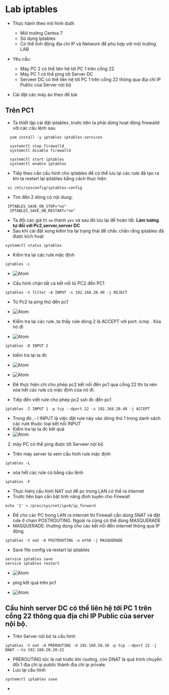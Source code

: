

# Lab iptables # 
- Thực hành theo mô hình dưới: 
  - Môi trường Centos 7 
  - Sử dụng Iptables 
  - Có thể linh động địa chỉ IP và Network để phù hợp với môi trường LAB 

- Yêu cầu:
  - Máy PC 2 có thể liên hệ tới PC 1 trên cổng 22 
  - Máy PC 1 có thể ping tới Server DC 
  - Serveer DC có thể liên hệ tới PC 1 trên cổng 22 thông qua địa chỉ IP Public của Server nội bộ 
  
- Cài đặt các máy ảo theo đề bài 
## Trên PC1 ## 
- Ta thiết lập cài đặt iptables ,trước tiên ta phải dừng hoạt động firewalld với các câu lệnh sau 
``` 
  yum install -y iptables iptables-services

  systemctl stop firewalld
  systemctl disable firewalld

  systemctl start iptables
  systemctl enable iptables
```
- Tiếp theo cần cấu hình cho iptables để có thể lưu lại các rule đã tạo ra khi ta restart lại iptables bằng cách thực hiện 
```
 vi /etc/sysconfig/iptables-config
```
- Tìm đến 2 dòng có nội dung: 
```
 IPTABLES_SAVE_ON_STOP="no"
  IPTABLES_SAVE_ON_RESTART="no"
```
- Ta đổi các giá trị `no` thành `yes` và sau đó lưu lại để hoàn tất. **Làm tương tự đối với Pc2,server,server DC** 
- Sau khi cài đặt xong kiểm tra lại trạng thái để chắc chắn rằng iptables đã được kích hoạt 
```
systemctl status iptables
```
- Kiểm tra lại các rule mặc định 
```
iptables -L 
``` 
- ![Atom](https://i.imgur.com/8SApGQq.png)

- Cấu hình chặn tất cả kết nối từ PC2 đến PC1
```
iptables -t filter -A INPUT -s 192.168.20.40 -j REJECT
```
- Từ Pc2 ta ping thử đến pc1 
- ![Atom](https://i.imgur.com/yfSL7Fn.png)

- Kiểm tra lại các rule ,ta thấy rule dòng 2 là ACCEPT với port: icmp . Xóa nó đi 
- ![Atom](https://i.imgur.com/x7wzZSb.png)

```
iptables -D INPUT 2 
```
- kiểm tra lại ta đc 
- ![Atom](https://i.imgur.com/unLIC2d.png)
- ![Atom](https://i.imgur.com/b8kZU5A.png)

- Để thực hiện chỉ cho phép pc2 kết nối đến pc1 qua cổng 22 thì ta nên xóa hết các rule cũ mặc định của nó đi. 
- Tiếp đến viết rule cho phép pc2 ssh đc đến pc1 
```
iptables -I INPUT 1 -p tcp --dport 22 -s 192.168.20.40 -j ACCEPT
```
- Trong đó ,- I INPUT là việc đặt rule này vào dòng thứ 1 trong danh sách các rule thuộc loại kết nối INPUT
- Kiểm tra lại ta đc kết quả 
- ![Atom](https://i.imgur.com/c8Lm2Ns.png)

2. máy PC có thể ping được tới Serveer nội bộ 
- Trên máy server ta xem cấu hình rule mặc định 
```
iptables -L 
```
- xóa hết các rule cũ bằng câu lệnh 
```
iptables -F
```
- Thực hiênj cấu hình NAT out để pc trong LAN có thể ra internet 
- Trước tiên bạn cần bật tính năng định tuyến cho Firewall
```
echo '1' > /proc/sys/net/ipv4/ip_forward
```
- Để cho các PC trong LAN ra internet thi Firewall cần dùng SNAT và đặt rule ở chain POSTROUTING. Ngoài ra cũng có thể dùng MASQUERADE
- MASQUERADE: thường dùng cho các kết nối đến internet thông qua IP động. 
```
iptables -t nat -A POSTROUTING -o eth0 -j MASQUERADE
```
- Save file config và restart lại iptables 
```
service iptables save
service iptables restart
```
- ![Atom](https://i.imgur.com/ai9hDC9.png)

- ping kết quả trên pc1 
- ![Atom](https://i.imgur.com/vbFi99R.png)

## Cấu hình  server DC có thể liên hệ tới PC 1 trên cổng 22 thông qua địa chỉ IP Public của server nội bộ. 
- Trên Server nội bộ ta cấu hình
``` 
iptables -t nat -A PREROUTING -d 192.168.50.10 -p tcp --dport 22 -j DNAT --to 192.168.20.20:22 
```
- PREROUTING tức là nat trước khi routing, còn DNAT là quá trình chuyển đổi 1 địa chỉ ip public thành địa chỉ ip private. 
- Lưu lại cấu hình 
```
systemctl iptables save
```
- 







  